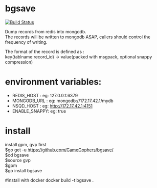 # bgsave
[![Build Status](https://travis-ci.org/GameGophers/bgsave.svg?branch=master)](https://travis-ci.org/GameGophers/bgsave)

Dump records from redis into mongodb.    
The records will be written to mongodb ASAP, callers should control the frequency of writing. 

The format of the record is defined as :          
key(tablname:record_id) -> value(packed with msgpack, optional snappy compression)    

# environment variables:
* REDIS_HOST : eg: 127.0.0.1:6379    
* MONGODB_URL : eg: mongodb://172.17.42.1/mydb
* NSQD_HOST :  eg: http://172.17.42.1:4151
* ENABLE_SNAPPY: eg: true

# install
install gpm, gvp first        
$go get -u https://github.com/GameGophers/bgsave/        
$cd bgsave     
$source gvp        
$gpm       
$go install bgsave         

#install with docker
docker build -t bgsave .     
